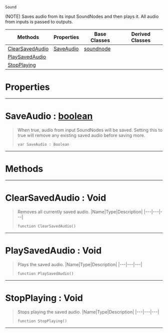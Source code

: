  `Sound`

(NOTE) Saves audio from its input SoundNodes and then plays it. All audio from inputs is passed to outputs.

|Methods|Properties|Base Classes|Derived Classes|
|---|---|---|---|
|[ ClearSavedAudio](https://plasmaengine.github.io/PlasmaDocs/Plasma1/C++/code_reference/class_reference/saveaudionode.md#clearsavedaudio-void)|[ SaveAudio](https://plasmaengine.github.io/PlasmaDocs/Plasma1/C++/code_reference/class_reference/saveaudionode.md#saveaudio-plasma-engine-do)|[soundnode](https://plasmaengine.github.io/PlasmaDocs/Plasma1/C++/code_reference/class_reference/soundnode.md)| |
|[ PlaySavedAudio](https://plasmaengine.github.io/PlasmaDocs/Plasma1/C++/code_reference/class_reference/saveaudionode.md#playsavedaudio-void)| | | |
|[ StopPlaying](https://plasmaengine.github.io/PlasmaDocs/Plasma1/C++/code_reference/class_reference/saveaudionode.md#stopplaying-void)| | | |


 #  Properties


---  
 #  SaveAudio : [boolean](https://plasmaengine.github.io/PlasmaDocs/Plasma1/C++/code_reference/lightning_base_types/boolean.md)

> When true, audio from input SoundNodes will be saved. Setting this to true will remove any existing saved audio before saving more.
> ``` lang=cpp, name=Lightning
> var SaveAudio : Boolean


---  
 #  Methods


---  
 #  ClearSavedAudio : Void

> Removes all currently saved audio.
> |Name|Type|Description|
> |---|---|---|
> ``` lang=cpp, name=Lightning
> function ClearSavedAudio()
> ``` 


---  
 #  PlaySavedAudio : Void

> Plays the saved audio.
> |Name|Type|Description|
> |---|---|---|
> ``` lang=cpp, name=Lightning
> function PlaySavedAudio()
> ``` 


---  
 #  StopPlaying : Void

> Stops playing the saved audio.
> |Name|Type|Description|
> |---|---|---|
> ``` lang=cpp, name=Lightning
> function StopPlaying()
> ``` 


---  
 

 